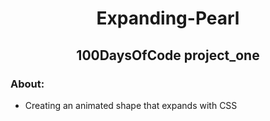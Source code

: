 
<!-- PROJECT TITLE -->
  <h1 align="center">Expanding-Pearl</h1>
 <h2 2 align="center">
    100DaysOfCode project_one
    <br />
    </h2>

### About:
* Creating an animated shape that expands with CSS



